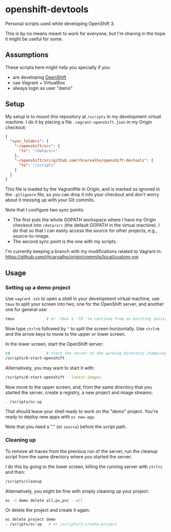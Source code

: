 # openshift-devtools

Personal scripts used while developing OpenShift 3.

This is by no means meant to work for everyone, but I'm sharing in the hope it
might be useful for some.


## Assumptions

These scripts here might help you specially if you:

- are developing [OpenShift](https://github.com/openshift/origin)
- use Vagrant + VirtualBox
- always login as user "demo"


## Setup

My setup is to mount this repository at `/scripts` in my development virtual
machine. I do it by placing a file `.vagrant-openshift.json` in my Origin
checkout:

```json
{
  "sync_folders": {
    "~/openshift/src": {
      "to": "/data/src"
    },
    "~/openshift/src/github.com/rhcarvalho/openshift-devtools": {
      "to": "/scripts"
    }
  }
}
```

This file is loaded by the Vagrantfile in Origin, and is marked as ignored in
the `.gitignore` file, so you can drop it into your checkout and don't worry
about it messing up with your Git commits.

Note that I configure two sync points:

- The first puts the whole GOPATH workspace where I have my Origin checkout
  into `/data/src` (the default GOPATH in the virtual machine). I do that so
  that I can easily access the source for other projects, e.g.,
  source-to-image.
- The second sync point is the one with my scripts.

I'm currently keeping a branch with my modifications related to Vagrant in:
https://github.com/rhcarvalho/origin/commits/local/custom-vm


## Usage


### Setting up a demo project

Use `vagrant ssh` to open a shell in your development virtual machine, use
`tmux` to split your screen into two, one for the OpenShift server, and another
one for general use:

```bash
tmux              # or `tmux a -t0` to continue from an existing session
```

Now type `ctrl+b` followed by `"` to split the screen horizontally.
Use `ctrl+b` and the arrow keys to move to the upper or lower screen.

In the lower screen, start the OpenShift server:

```bash
cd                # start the server at the working directory /home/vagrant
/scripts/0-start-openshift
```

Alternatively, you may want to start it with:

```bash
/scripts/0-start-openshift --latest-images
```

Now move to the upper screen, and, from the same directory that you started the
server, create a registry, a new project and image streams:

```bash
. /scripts/oc-up
```

That should leave your shell ready to work on the "demo" project.
You're ready to deploy new apps with `oc new-app`.

Note that you need a "." (or `source`) before the script path.


### Cleaning up

To remove all traces from the previous run of the server, run the cleanup script
from the same directory where you started the server.

I do this by going to the lower screen, killing the running server with `ctrl+c`
and then:

```bash
/scripts/cleanup
```

Alternatively, you might be fine with simply cleaning up your project:

```bash
oc -n demo delete all,pv,pvc --all
```

Or delete the project and create it again:

```bash
oc delete project demo
. /scripts/oc-up   # or /scripts/3-create-project
```
